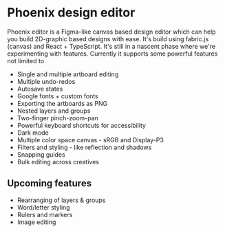 # Phoenix design editor

Phoenix editor is a Figma-like canvas based design editor which can help you build 2D-graphic based designs with ease. It's build using fabric.js (canvas) and React + TypeScript.
It's still in a nascent phase where we're experimenting with features. Currently it supports some powerful features not limited to

-   Single and multiple artboard editing
-   Multiple undo-redos
-   Autosave states
-   Google fonts + custom fonts
-   Exporting the artboards as PNG
-   Nested layers and groups
-   Two-finger pinch-zoom-pan
-   Powerful keyboard shortcuts for accessibility
-   Dark mode
-   Multiple color space canvas - sRGB and Display-P3
-   Filters and styling - like reflection and shadows
-   Snapping guides
-   Bulk editing across creatives

## Upcoming features

-   Rearranging of layers & groups
-   Word/letter styling
-   Rulers and markers
-   Image editing
